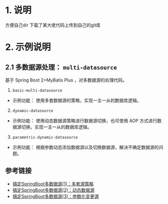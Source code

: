 # 1. 说明

方便自己dir 下载了某大佬代码上传到自己的git库

# 2. 示例说明

## 2.1 多数据源处理： `multi-datasource`

基于 Spring Boot 2+MyBatis Plus ，对多数据源的处理代码。

1. `basic-multi-datasource`
- 示例功能： 使用多套数据源的策略，实现一主一从的数据库逻辑。


2. `dynamic-datasource`

- 示例功能： 使用动态数据源策略进行数据源切换，也可使用 AOP 方式进行数据源切换，实现一主一从的数据库逻辑。


3. `parametric-dynamic-datasource`

- 示例功能： 根据参数动态添加数据源以及切换数据源，解决不确定数据源的问题。

## 参考链接

- [搞定SpringBoot多数据源(1)：多套源策略](https://mianshenglee.github.io/2020/01/13/multi-datasource-1.html)
- [搞定SpringBoot多数据源(2)：动态数据源](https://mianshenglee.github.io/2020/01/13/multi-datasource-2.html)
- [搞定SpringBoot多数据源(3)：参数化变更源](https://mianshenglee.github.io/2020/01/13/multi-datasource-3.html)










